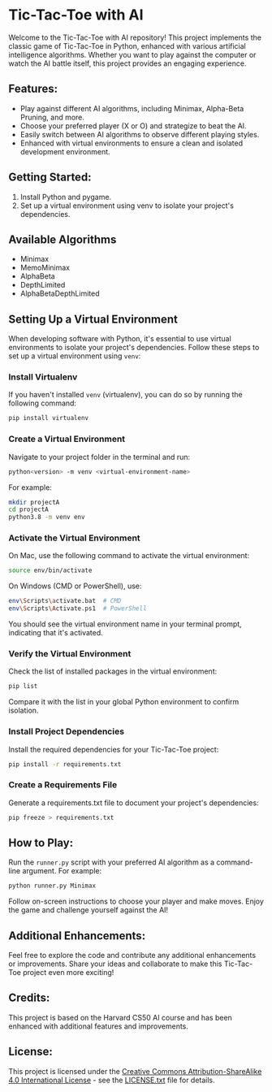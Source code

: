 # Tic-Tac-Toe with AI

Welcome to the Tic-Tac-Toe with AI repository! This project implements the classic game of Tic-Tac-Toe in Python, enhanced with various artificial intelligence algorithms. Whether you want to play against the computer or watch the AI battle itself, this project provides an engaging experience.

## Features:

- Play against different AI algorithms, including Minimax, Alpha-Beta Pruning, and more.
- Choose your preferred player (X or O) and strategize to beat the AI.
- Easily switch between AI algorithms to observe different playing styles.
- Enhanced with virtual environments to ensure a clean and isolated development environment.

## Getting Started:

1. Install Python and pygame.
2. Set up a virtual environment using venv to isolate your project's dependencies.

## Available Algorithms

- Minimax
- MemoMinimax
- AlphaBeta
- DepthLimited
- AlphaBetaDepthLimited

## Setting Up a Virtual Environment

When developing software with Python, it's essential to use virtual environments to isolate your project's dependencies. Follow these steps to set up a virtual environment using `venv`:

### Install Virtualenv

If you haven't installed `venv` (virtualenv), you can do so by running the following command:

```bash
pip install virtualenv
```

### Create a Virtual Environment

Navigate to your project folder in the terminal and run:

```bash
python<version> -m venv <virtual-environment-name>
```

For example:

```bash
mkdir projectA
cd projectA
python3.8 -m venv env
```

### Activate the Virtual Environment

On Mac, use the following command to activate the virtual environment:

```bash
source env/bin/activate
```

On Windows (CMD or PowerShell), use:

```bash
env\Scripts\activate.bat  # CMD
env\Scripts\Activate.ps1  # PowerShell
```

You should see the virtual environment name in your terminal prompt, indicating that it's activated.

### Verify the Virtual Environment

Check the list of installed packages in the virtual environment:

```bash
pip list
```

Compare it with the list in your global Python environment to confirm isolation.

### Install Project Dependencies

Install the required dependencies for your Tic-Tac-Toe project:

```bash
pip install -r requirements.txt
```

### Create a Requirements File

Generate a requirements.txt file to document your project's dependencies:

```bash
pip freeze > requirements.txt
```

## How to Play:

Run the `runner.py` script with your preferred AI algorithm as a command-line argument. For example:

```bash
python runner.py Minimax
```

Follow on-screen instructions to choose your player and make moves. Enjoy the game and challenge yourself against the AI!

## Additional Enhancements:

Feel free to explore the code and contribute any additional enhancements or improvements. Share your ideas and collaborate to make this Tic-Tac-Toe project even more exciting!

## Credits:

This project is based on the Harvard CS50 AI course and has been enhanced with additional features and improvements.

## License:

This project is licensed under the [Creative Commons Attribution-ShareAlike 4.0 International License](https://creativecommons.org/licenses/by-sa/4.0/) - see the [LICENSE.txt](LICENSE.txt) file for details.
```
